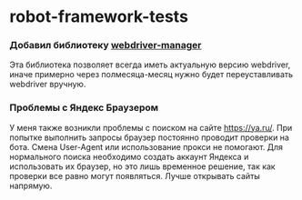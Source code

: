 # robot-framework-tests

### Добавил библиотеку [webdriver-manager](https://pypi.org/project/webdriver-manager/)
Эта библиотека позволяет всегда иметь актуальную версию webdriver, иначе примерно через полмесяца-месяц нужно будет переуставливать webdriver вручную.

### Проблемы с Яндекс Браузером
У меня также возникли проблемы с поиском на сайте https://ya.ru/. При попытке выполнить запросы браузер постоянно проводит проверки на бота. Смена User-Agent или использование прокси не помогают. Для нормального поиска необходимо создать аккаунт Яндекса и использовать их браузер, но это лишь временное решение, так как проверки все равно могут появляться. Лучше открывать сайты напрямую.
